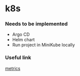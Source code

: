 # k8s

### Needs to be implemented
- Argo CD
- Helm chart
- Run project in MiniKube locally

### Useful link
[metrics](https://www.civo.com/marketplace/metrics-server)
